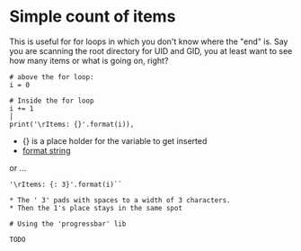 # Simple count of items

This is useful for for loops in which you don't know where the "end" is. Say you are scanning the root directory for UID and GID, you at least
want to see how many items or what is going on, right?

```
# above the for loop:
i = 0

# Inside the for loop
i += 1                                                                                                                        │
print('\rItems: {}'.format(i)), 
```

* {} is a place holder for the variable to get inserted
* [format string](https://docs.python.org/2/library/string.html#formatstrings)

or ...

```
'\rItems: {: 3}'.format(i)``

* The ' 3' pads with spaces to a width of 3 characters.
* Then the 1's place stays in the same spot

# Using the 'progressbar' lib

TODO
